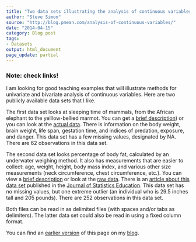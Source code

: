 ```yaml
---
title: "Two data sets illustrating the analysis of continuous variables"
author: "Steve Simon"
source: "http://blog.pmean.com/analysis-of-continuous-variables/"
date: "2014-04-15"
category: Blog post
tags:
- Datasets
output: html_document
page_update: partial
---
```


### Note: check links!

I am looking for good teaching examples that will illustrate methods for
univariate and bivariate analysis of continuous variables. Here are two
publicly available data sets that I like.

<!---More--->

The first data set looks at sleeping time of mammals, from the African
elephant to the yelllow-bellied marmot. You can get a [brief description][sle1]) or you can
look at the [actual data][sle2]. There is
information on the body weight, brain weight, life span, gestation time,
and indices of predation, exposure, and danger. This data set has a few
missing values, designated by NA. There are 62 observations in this data
set.

The second data set looks percentage of body fat, calculated by an
underwater weighing method. It also has measurements that are easier to
collect: age, weight, height, body mass index, and various other size
measurements (neck circumference, chest circumference, etc.). You can
view a [brief description][fat1] or
look at the [raw data][fat2].
There is an [article about this data set][fat3]
published in the [Journal of Statistics Education][fat4]. This data set has
no missing values, but one extreme outlier (an individual who is 29.5
inches tall and 205 pounds). There are 252 observations in this data
set.

Both files can be read in as delimited files (with spaces and/or tabs as
delimiters). The latter data set could also be read in using a fixed
column format.

You can find an [earlier version][sim1] of this page on my [blog][sim2].

[sim1]: http://blog.pmean.com/analysis-of-continuous-variables/
[sim2]: http://blog.pmean.com

[fat1]: http://www.amstat.org/publications/jse/datasets/fat.txt
[fat2]: http://www.amstat.org/publications/jse/datasets/fat.dat.txt
[fat3]: http://www.amstat.org/publications/jse/v4n1/datasets.johnson.html
[fat4]: http://www.amstat.org/publications/jse/
[sle1]: http://www.statsci.org/data/general/sleep.html
[sle2]: http://www.statsci.org/data/general/sleep.txt